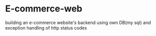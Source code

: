 # E-commerce-web
building an e-commerce website's backend using own DB(my sql) and exception handling of http status codes 
